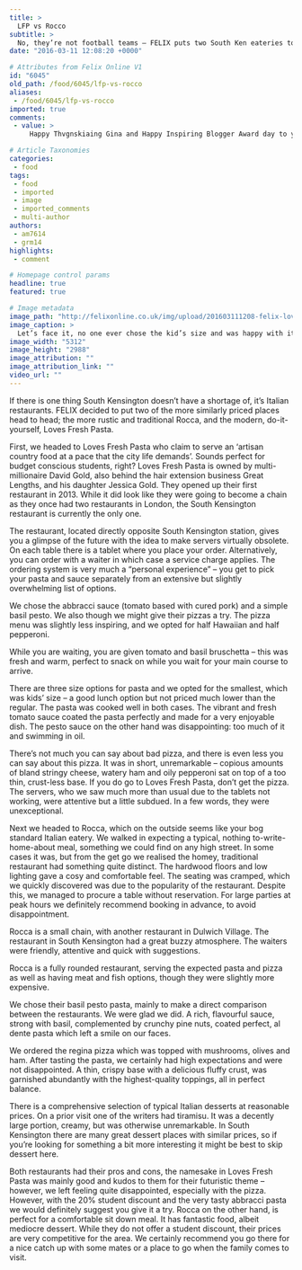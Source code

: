 ```yaml
---
title: >
  LFP vs Rocco
subtitle: >
  No, they’re not football teams – FELIX puts two South Ken eateries to the test
date: "2016-03-11 12:08:20 +0000"

# Attributes from Felix Online V1
id: "6045"
old_path: /food/6045/lfp-vs-rocco
aliases:
 - /food/6045/lfp-vs-rocco
imported: true
comments:
 - value: >
     Happy Thvgnskiaing Gina and Happy Inspiring Blogger Award day to you! I adore your blog and all the positivity you send out here to the universe! If you so choose to accept swing by my blog to pick it up! cheers!,Happy Thvgnskiaing Gina and Happy Inspiring Blogger Award day to you! I adore your blog and all the positivity you send out here to the universe! If you so choose to accept swing by my blog to pick it up! cheers!

# Article Taxonomies
categories:
 - food
tags:
 - food
 - imported
 - image
 - imported_comments
 - multi-author
authors:
 - am7614
 - grm14
highlights:
 - comment

# Homepage control params
headline: true
featured: true

# Image metadata
image_path: "http://felixonline.co.uk/img/upload/201603111208-felix-lovepasta.jpg"
image_caption: >
  Let’s face it, no one ever chose the kid’s size and was happy with it.
image_width: "5312"
image_height: "2988"
image_attribution: ""
image_attribution_link: ""
video_url: ""
---
```


If there is one thing South Kensington doesn’t have a shortage of, it’s Italian restaurants. FELIX decided to put two of the more similarly priced places head to head; the more rustic and traditional Rocca, and the modern, do-it-yourself, Loves Fresh Pasta.

First, we headed to Loves Fresh Pasta who claim to serve an ‘artisan country food at a pace that the city life demands’. Sounds perfect for budget conscious students, right? Loves Fresh Pasta is owned by multi-millionaire David Gold, also behind the hair extension business Great Lengths, and his daughter Jessica Gold. They opened up their first restaurant in 2013. While it did look like they were going to become a chain as they once had two restaurants in London, the South Kensington restaurant is currently the only one.

The restaurant, located directly opposite South Kensington station, gives you a glimpse of the future with the idea to make servers virtually obsolete. On each table there is a tablet where you place your order. Alternatively, you can order with a waiter in which case a service charge applies. The ordering system is very much a “personal experience” – you get to pick your pasta and sauce separately from an extensive but slightly overwhelming list of options.

We chose the abbracci sauce (tomato based with cured pork) and a simple basil pesto. We also though we might give their pizzas a try. The pizza menu was slightly less inspiring, and we opted for half Hawaiian and half pepperoni.

While you are waiting, you are given tomato and basil bruschetta – this was fresh and warm, perfect to snack on while you wait for your main course to arrive.

There are three size options for pasta and we opted for the smallest, which was kids’ size – a good lunch option but not priced much lower than the regular. The pasta was cooked well in both cases. The vibrant and fresh tomato sauce coated the pasta perfectly and made for a very enjoyable dish. The pesto sauce on the other hand was disappointing: too much of it and swimming in oil.

There’s not much you can say about bad pizza, and there is even less you can say about this pizza. It was in short, unremarkable – copious amounts of bland stringy cheese, watery ham and oily pepperoni sat on top of a too thin, crust-less base. If you do go to Loves Fresh Pasta, don’t get the pizza. The servers, who we saw much more than usual due to the tablets not working, were attentive but a little subdued. In a few words, they were unexceptional.

Next we headed to Rocca, which on the outside seems like your bog standard Italian eatery. We walked in expecting a typical, nothing to-write-home-about meal, something we could find on any high street. In some cases it was, but from the get go we realised the homey, traditional restaurant had something quite distinct. The hardwood floors and low lighting gave a cosy and comfortable feel. The seating was cramped, which we quickly discovered was due to the popularity of the restaurant. Despite this, we managed to procure a table without reservation. For large parties at peak hours we definitely recommend booking in advance, to avoid disappointment.

Rocca is a small chain, with another restaurant in Dulwich Village. The restaurant in South Kensington had a great buzzy atmosphere. The waiters were friendly, attentive and quick with suggestions.

Rocca is a fully rounded restaurant, serving the expected pasta and pizza as well as having meat and fish options, though they were slightly more expensive.

We chose their basil pesto pasta, mainly to make a direct comparison between the restaurants. We were glad we did. A rich, flavourful sauce, strong with basil, complemented by crunchy pine nuts, coated perfect, al dente pasta which left a smile on our faces.

We ordered the regina pizza which was topped with mushrooms, olives and ham. After tasting the pasta, we certainly had high expectations and were not disappointed. A thin, crispy base with a delicious fluffy crust, was garnished abundantly with the highest-quality toppings, all in perfect balance.

There is a comprehensive selection of typical Italian desserts at reasonable prices. On a prior visit one of the writers had tiramisu. It was a decently large portion, creamy, but was otherwise unremarkable. In South Kensington there are many great dessert places with similar prices, so if you’re looking for something a bit more interesting it might be best to skip dessert here.

Both restaurants had their pros and cons, the namesake in Loves Fresh Pasta was mainly good and kudos to them for their futuristic theme – however, we left feeling quite disappointed, especially with the pizza. However, with the 20% student discount and the very tasty abbracci pasta we would definitely suggest you give it a try. Rocca on the other hand, is perfect for a comfortable sit down meal. It has fantastic food, albeit mediocre dessert. While they do not offer a student discount, their prices are very competitive for the area. We certainly recommend you go there for a nice catch up with some mates or a place to go when the family comes to visit.
